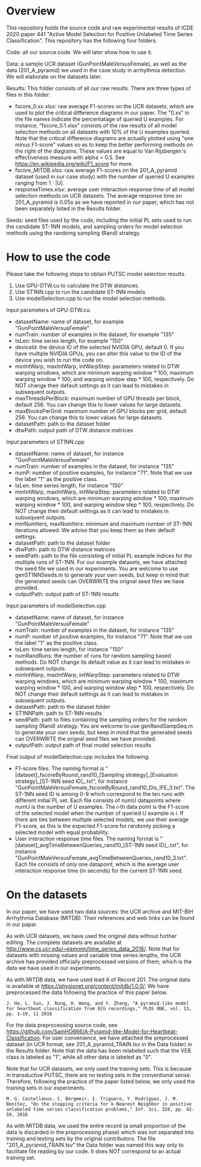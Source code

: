 # Overview
This repository holds the source code and raw experimental results of ICDE 2020 paper 441 "Active Model Selection for Positive Unlabeled Time Series Classification". This repository has the following four folders.

Code: all our source code. We will later show how to use it.

Data: a sample UCR dataset (GunPointMaleVersusFemale), as well as the data (201_A_pyramid) we used in the case study in arrhythmia detection. We will elaborate on the datasets later.
    
Results: This folder consists of all our raw results. There are three types of files in this folder:
- fscore_0.xx.xlsx: raw average F1-scores on the UCR datasets, which are used to plot the critical difference diagrams in our paper. The "0.xx" in the file names indicate the percentatage of queried U examples. For instance, "fscore_0.1.xlsx" consists of the raw results of all model selection methods on all datasets with 10% of the U examples queried. Note that the critical difference diagrams are actually plotted using "one minus F1-score" values so as to keep the better performing methods on the right of the diagrams. These values are equal to Van Rijsbergen's effectiveness measure with alpha = 0.5. See https://en.wikipedia.org/wiki/F1_score for more.
- fscore_MITDB.xlsx: raw average F1-scores on the 201_A_pyramid dataset (used in our case study) with the number of queried U examples ranging from 1 : |U|.
- responseTimes.xlsx: average user interaction response time of all model selection methods on UCR datasets. The average response time on 201_A_pyramid is 0.05s as we have reported in our paper, which has not been separately listed in the Results folder.

Seeds: seed files used by the code, including the initial PL sets used to run the candidate ST-1NN models, and sampling orders for model selection methods using the randomg sampling (Rand) strategy.

# How to use the code
Please take the following steps to obtain PUTSC model selection results.
1. Use GPU-DTW.cu to calculate the DTW distances.
2. Use ST1NN.cpp to run the candidate ST-1NN models
3. Use modelSelection.cpp to run the model selection methods.

Input parameters of GPU-DTW.cu:
- datasetName: name of dataset, for example "GunPointMaleVersusFemale"
- numTrain: number of examples in the dataset, for example "135"
- tsLen: time series length, for example "150"
- deviceId: the device ID of the selected NVIDIA GPU, default 0. If you have multiple NVIDIA GPUs, you can alter this value to the ID of the device you wish to run the code on.
- minIntWarp, maxIntWarp, intWarpStep: parameters related to DTW warping windows, which are minimum warping window * 100, maximum warping window * 100, and warping window step * 100, respectively. Do NOT change their default settings as it can lead to mistakes in subsequent outputs.
- maxThreadsPerBlock: maximum number of GPU threads per block, default 256. You can change this to lower values for large datasets.
- maxBlocksPerGrid: maximum number of GPU blocks per grid, default 256. You can change this to lower values for large datasets.
- datasetPath: path to the dataset folder
- dtwPath: output path of DTW distance matrices

Input parameters of ST1NN.cpp
- datasetName: name of dataset, for instance "GunPointMaleVersusFemale"
- numTrain: number of examples in the dataset, for instance "135"
- numP: number of positive examples, for instance "71". Note that we use the label "1" as the positive class.
- tsLen: time series length, for instance "150"
- minIntWarp, maxIntWarp, intWarpStep: parameters related to DTW warping windows, which are minimum warping window * 100, maximum warping window * 100, and warping window step * 100, respectively. Do NOT change their default settings as it can lead to mistakes in subsequent outputs.
- minNumIters, maxNumIters: minimum and maximum number of ST-1NN iterations allowed. We advise that you keep them as their default settings.
- datasetPath: path to the dataset folder
- dtwPath: path to DTW distance matrices
- seedPath: path to the file consisting of initial PL example indices for the multiple runs of ST-1NN. For our example datasets, we have attached the seed file we used in our experiments. You are welcome to use genST1NNSeeds.m to generate your own seeds, but keep in mind that the generated seeds can OVERWRITE the orignal seed files we have provided.
- outputPath: output path of ST-1NN results

Input parameters of modelSelection.cpp
- datasetName: name of dataset, for instance "GunPointMaleVersusFemale"
- numTrain: number of examples in the dataset, for instance "135"
- numP: number of positive examples, for instance "71". Note that we use the label "1" as the positive class.
- tsLen: time series length, for instance "150"
- numRandRuns: the number of runs for random sampling based methods. Do NOT change its default value as it can lead to mistakes in subsequent outputs.
- minIntWarp, maxIntWarp, intWarpStep: parameters related to DTW warping windows, which are minimum warping window * 100, maximum warping window * 100, and warping window step * 100, respectively. Do NOT change their default settings as it can lead to mistakes in subsequent outputs.
- datasetPath: path to the dataset folder 
- ST1NNPath: path to ST-1NN results
- seedPath: path to files containing the sampling orders for the random sampling (Rand) strategy. You are welcome to use genRandSampSeq.m to generate your own seeds, but keep in mind that the generated seeds can OVERWRITE the orignal seed files we have provided.
- outputPath: output path of final model selection results

Final output of modelSelection.cpp includes the following.
- F1-score files. The naming format is "\[dataset\]\_fscoreByRound\_rand10\_\[Sampling strategy\]\_\[Evaluation strategy\]\_\[ST-1NN seed ID\]\_.txt", for instance "GunPointMaleVersusFemale_fscoreByRound_rand10_Dis_IFE_3.txt". The ST-1NN seed ID is among 0-9 which correspond to the ten runs with different initial PL set. Each file consists of numU datapoints where numU is the number of U examples. The _i_-th data point is the F1-score of the selected model when the number of queried U example is _i_. If there are ties between multiple selected models, we use their average F1-score, as this is the expected F1-score for randomly picking a selected model with equal probability.
- User interaction response time files. The naming format is "\[dataset\]\_avgTimeBetweenQueries_rand10\_\[ST-1NN seed ID\]\_.txt", for instance "GunPointMaleVersusFemale_avgTimeBetweenQueries_rand10_3.txt". Each file consists of only one datapoint, which is the average user interaction response time (in seconds) for the current ST-1NN seed.

# On the datasets
In our paper, we have used two data sources: the UCR archive and MIT-BIH Arrhythmia Database (MITDB). Their references and web links can be found in our papar.

As with UCR datasets, we have used the original data without further editing. The complete datasets are available at http://www.cs.ucr.edu/~eamonn/time_series_data_2018/. Note that for datasets with missing values and variable time series lengths, the UCR archive has provided officially preprocessed versions of them, which is the data we have used in our experiments.

As with MITDB data, we have used lead A of Record 201. The original data is available at https://physionet.org/content/mitdb/1.0.0/. We have preprocessed the data following the practice of this paper below. 

    J. He, L. Sun, J. Rong, H. Wang, and Y. Zhang, "A pyramid-like model for heartbeat classification from ECG recordings," PLOS ONE, vol. 13, pp. 1–19, 11 2018

For the data preprocessing source code, see https://github.com/SamHO666/A-Pyramid-like-Model-for-Heartbeat-Classification. For user convenience, we have attached the preprocessed dataset (in UCR format, see 201_A_pyramid_TRAIN.tsv in the Data folder) in the Results folder. Note that the data has been relabeled such that the VEB class is labeled as "1", while all other data is labeled as "0".

Note that for UCR datasets, we only used the training sets. This is because in transductive PUTSC, there are no testing sets in the conventional sense. Therefore, following the practice of the paper listed below, we only used the training sets in our experiments.

    M. G. Castellanos, C. Bergmeir, I. Triguero, Y. Rodríguez, J. M. Benítez, "On the stopping criteria for k-Nearest Neighbor in positive unlabeled time series classification problems," Inf. Sci. 328, pp. 42-59, 2016
    
As with MITDB data, we used the entire record (a small proportion of the data is discarded in the preprocessing phase) which was not separated into training and testing sets by the original contributors. The file "201_A_pyramid_TRAIN.tsv" the Data folder was named this way only to facilitate file reading by our code. It does NOT correspond to an actual training set.
